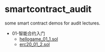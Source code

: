 # smartcontract_audit
some smart contract demos for  audit lectures.

- 01-智能合约入门
    - [hellogame_01_1.sol](01/hellogame_01_1.sol)
    - [erc20_01_2.sol](01/erc20_01_2.sol)
